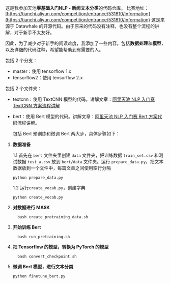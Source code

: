 这是我参加天池**零基础入门NLP - 新闻文本分类**的代码仓库。
比赛地址：[https://tianchi.aliyun.com/competition/entrance/531810/information](https://tianchi.aliyun.com/competition/entrance/531810/information)
这是来源于 Datawhale 的开源代码。由于原来的代码没有注释，也没有整个流程的讲解，对于新手不太友好。

因此，为了减少对于新手的阅读难度，我添加了一些内容。包括**数据处理**和**模型**，以及详细的代码注释，希望能帮助到有需要的人。



包括 2 个分支：

- master：使用 tensorflow 1.x
- tensorflow2：使用 tensorflow 2.x



包括 2 个文件夹：

- textcnn：使用 TextCNN 模型的代码。讲解文章：[阿里天池 NLP 入门赛 TextCNN 方案流程讲解](https://zhuanlan.zhihu.com/p/183862056)

- bert：使用 Bert 模型的代码。讲解文章：[阿里天池 NLP 入门赛 Bert 方案代码流程讲解](https://zhuanlan.zhihu.com/p/219698336)。

  包括 Bert 预训练和微调 Bert 两大步，具体步骤如下：

1. **数据准备**

    1.1 首先在 `bert` 文件夹里创建 `data` 文件夹，把训练数据 `train_set.csv` 和测试数据  `test_a.csv` 放到 `bert/data` 文件夹。运行 `prepare_data.py`，把文本数据放到一个文件中，每篇文章之间使用空行分隔
  
	```
    python prepare_data.py
	```
	
	
	

    1.2 运行`create_vocab.py`，创建字典
	```
	python create_vocab.py
	```

2. **对数据进行 MASK**
   
    ```
      bash create_pretraining_data.sh
    ```

3. **开始训练 Bert**
	```
      bash run_pretraining.sh
   ```

4. **把 Tensorflow 的模型，转换为 PyTorch 的模型**
    ```
      bash convert_checkpoint.sh
    ```

5. **微调 Bert 模型，进行文本分类**
    ```
    python finetune_bert.py
    ```
